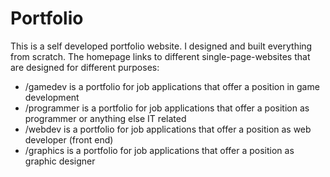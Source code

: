 # Portfolio
This is a self developed portfolio website. I designed and built everything from scratch.
The homepage links to different single-page-websites that are designed for different purposes:

- /gamedev is a portfolio for job applications that offer a position in game development
- /programmer is a portfolio for job applications that offer a position as programmer or anything else IT related
- /webdev is a portfolio for job applications that offer a position as web developer (front end)
- /graphics is a portfolio for job applications that offer a position as graphic designer

